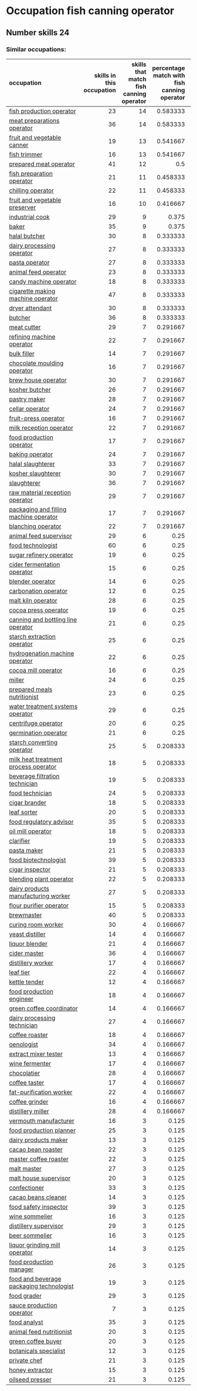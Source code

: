 # Occupation fish canning operator
## Number skills 24
### Similar occupations:
| occupation                                                                              |   skills in this occupation |   skills that match fish canning operator |   percentage match with fish canning operator |   skills not in fish canning operator |
|:----------------------------------------------------------------------------------------|----------------------------:|------------------------------------------:|----------------------------------------------:|--------------------------------------:|
| [fish production operator](fish_production_operator.md)                                 |                          23 |                                        14 |                                      0.583333 |                                     9 |
| [meat preparations operator](meat_preparations_operator.md)                             |                          36 |                                        14 |                                      0.583333 |                                    22 |
| [fruit and vegetable canner](fruit_and_vegetable_canner.md)                             |                          19 |                                        13 |                                      0.541667 |                                     6 |
| [fish trimmer](fish_trimmer.md)                                                         |                          16 |                                        13 |                                      0.541667 |                                     3 |
| [prepared meat operator](prepared_meat_operator.md)                                     |                          41 |                                        12 |                                      0.5      |                                    29 |
| [fish preparation operator](fish_preparation_operator.md)                               |                          21 |                                        11 |                                      0.458333 |                                    10 |
| [chilling operator](chilling_operator.md)                                               |                          22 |                                        11 |                                      0.458333 |                                    11 |
| [fruit and vegetable preserver](fruit_and_vegetable_preserver.md)                       |                          16 |                                        10 |                                      0.416667 |                                     6 |
| [industrial cook](industrial_cook.md)                                                   |                          29 |                                         9 |                                      0.375    |                                    20 |
| [baker](baker.md)                                                                       |                          35 |                                         9 |                                      0.375    |                                    26 |
| [halal butcher](halal_butcher.md)                                                       |                          30 |                                         8 |                                      0.333333 |                                    22 |
| [dairy processing operator](dairy_processing_operator.md)                               |                          27 |                                         8 |                                      0.333333 |                                    19 |
| [pasta operator](pasta_operator.md)                                                     |                          27 |                                         8 |                                      0.333333 |                                    19 |
| [animal feed operator](animal_feed_operator.md)                                         |                          23 |                                         8 |                                      0.333333 |                                    15 |
| [candy machine operator](candy_machine_operator.md)                                     |                          18 |                                         8 |                                      0.333333 |                                    10 |
| [cigarette making machine operator](cigarette_making_machine_operator.md)               |                          47 |                                         8 |                                      0.333333 |                                    39 |
| [dryer attendant](dryer_attendant.md)                                                   |                          30 |                                         8 |                                      0.333333 |                                    22 |
| [butcher](butcher.md)                                                                   |                          36 |                                         8 |                                      0.333333 |                                    28 |
| [meat cutter](meat_cutter.md)                                                           |                          29 |                                         7 |                                      0.291667 |                                    22 |
| [refining machine operator](refining_machine_operator.md)                               |                          22 |                                         7 |                                      0.291667 |                                    15 |
| [bulk filler](bulk_filler.md)                                                           |                          14 |                                         7 |                                      0.291667 |                                     7 |
| [chocolate moulding operator](chocolate_moulding_operator.md)                           |                          16 |                                         7 |                                      0.291667 |                                     9 |
| [brew house operator](brew_house_operator.md)                                           |                          30 |                                         7 |                                      0.291667 |                                    23 |
| [kosher butcher](kosher_butcher.md)                                                     |                          26 |                                         7 |                                      0.291667 |                                    19 |
| [pastry maker](pastry_maker.md)                                                         |                          28 |                                         7 |                                      0.291667 |                                    21 |
| [cellar operator](cellar_operator.md)                                                   |                          24 |                                         7 |                                      0.291667 |                                    17 |
| [fruit-press operator](fruit-press_operator.md)                                         |                          16 |                                         7 |                                      0.291667 |                                     9 |
| [milk reception operator](milk_reception_operator.md)                                   |                          22 |                                         7 |                                      0.291667 |                                    15 |
| [food production operator](food_production_operator.md)                                 |                          17 |                                         7 |                                      0.291667 |                                    10 |
| [baking operator](baking_operator.md)                                                   |                          24 |                                         7 |                                      0.291667 |                                    17 |
| [halal slaughterer](halal_slaughterer.md)                                               |                          33 |                                         7 |                                      0.291667 |                                    26 |
| [kosher slaughterer](kosher_slaughterer.md)                                             |                          30 |                                         7 |                                      0.291667 |                                    23 |
| [slaughterer](slaughterer.md)                                                           |                          36 |                                         7 |                                      0.291667 |                                    29 |
| [raw material reception operator](raw_material_reception_operator.md)                   |                          29 |                                         7 |                                      0.291667 |                                    22 |
| [packaging and filling machine operator](packaging_and_filling_machine_operator.md)     |                          17 |                                         7 |                                      0.291667 |                                    10 |
| [blanching operator](blanching_operator.md)                                             |                          22 |                                         7 |                                      0.291667 |                                    15 |
| [animal feed supervisor](animal_feed_supervisor.md)                                     |                          29 |                                         6 |                                      0.25     |                                    23 |
| [food technologist](food_technologist.md)                                               |                          60 |                                         6 |                                      0.25     |                                    54 |
| [sugar refinery operator](sugar_refinery_operator.md)                                   |                          19 |                                         6 |                                      0.25     |                                    13 |
| [cider fermentation operator](cider_fermentation_operator.md)                           |                          15 |                                         6 |                                      0.25     |                                     9 |
| [blender operator](blender_operator.md)                                                 |                          14 |                                         6 |                                      0.25     |                                     8 |
| [carbonation operator](carbonation_operator.md)                                         |                          12 |                                         6 |                                      0.25     |                                     6 |
| [malt kiln operator](malt_kiln_operator.md)                                             |                          28 |                                         6 |                                      0.25     |                                    22 |
| [cocoa press operator](cocoa_press_operator.md)                                         |                          19 |                                         6 |                                      0.25     |                                    13 |
| [canning and bottling line operator](canning_and_bottling_line_operator.md)             |                          21 |                                         6 |                                      0.25     |                                    15 |
| [starch extraction operator](starch_extraction_operator.md)                             |                          25 |                                         6 |                                      0.25     |                                    19 |
| [hydrogenation machine operator](hydrogenation_machine_operator.md)                     |                          22 |                                         6 |                                      0.25     |                                    16 |
| [cocoa mill operator](cocoa_mill_operator.md)                                           |                          16 |                                         6 |                                      0.25     |                                    10 |
| [miller](miller.md)                                                                     |                          24 |                                         6 |                                      0.25     |                                    18 |
| [prepared meals nutritionist](prepared_meals_nutritionist.md)                           |                          23 |                                         6 |                                      0.25     |                                    17 |
| [water treatment systems operator](water_treatment_systems_operator.md)                 |                          29 |                                         6 |                                      0.25     |                                    23 |
| [centrifuge operator](centrifuge_operator.md)                                           |                          20 |                                         6 |                                      0.25     |                                    14 |
| [germination operator](germination_operator.md)                                         |                          21 |                                         6 |                                      0.25     |                                    15 |
| [starch converting operator](starch_converting_operator.md)                             |                          25 |                                         5 |                                      0.208333 |                                    20 |
| [milk heat treatment process operator](milk_heat_treatment_process_operator.md)         |                          18 |                                         5 |                                      0.208333 |                                    13 |
| [beverage filtration technician](beverage_filtration_technician.md)                     |                          19 |                                         5 |                                      0.208333 |                                    14 |
| [food technician](food_technician.md)                                                   |                          24 |                                         5 |                                      0.208333 |                                    19 |
| [cigar brander](cigar_brander.md)                                                       |                          18 |                                         5 |                                      0.208333 |                                    13 |
| [leaf sorter](leaf_sorter.md)                                                           |                          20 |                                         5 |                                      0.208333 |                                    15 |
| [food regulatory advisor](food_regulatory_advisor.md)                                   |                          35 |                                         5 |                                      0.208333 |                                    30 |
| [oil mill operator](oil_mill_operator.md)                                               |                          18 |                                         5 |                                      0.208333 |                                    13 |
| [clarifier](clarifier.md)                                                               |                          19 |                                         5 |                                      0.208333 |                                    14 |
| [pasta maker](pasta_maker.md)                                                           |                          21 |                                         5 |                                      0.208333 |                                    16 |
| [food biotechnologist](food_biotechnologist.md)                                         |                          39 |                                         5 |                                      0.208333 |                                    34 |
| [cigar inspector](cigar_inspector.md)                                                   |                          21 |                                         5 |                                      0.208333 |                                    16 |
| [blending plant operator](blending_plant_operator.md)                                   |                          22 |                                         5 |                                      0.208333 |                                    17 |
| [dairy products manufacturing worker](dairy_products_manufacturing_worker.md)           |                          27 |                                         5 |                                      0.208333 |                                    22 |
| [flour purifier operator](flour_purifier_operator.md)                                   |                          15 |                                         5 |                                      0.208333 |                                    10 |
| [brewmaster](brewmaster.md)                                                             |                          40 |                                         5 |                                      0.208333 |                                    35 |
| [curing room worker](curing_room_worker.md)                                             |                          30 |                                         4 |                                      0.166667 |                                    26 |
| [yeast distiller](yeast_distiller.md)                                                   |                          14 |                                         4 |                                      0.166667 |                                    10 |
| [liquor blender](liquor_blender.md)                                                     |                          21 |                                         4 |                                      0.166667 |                                    17 |
| [cider master](cider_master.md)                                                         |                          36 |                                         4 |                                      0.166667 |                                    32 |
| [distillery worker](distillery_worker.md)                                               |                          17 |                                         4 |                                      0.166667 |                                    13 |
| [leaf tier](leaf_tier.md)                                                               |                          22 |                                         4 |                                      0.166667 |                                    18 |
| [kettle tender](kettle_tender.md)                                                       |                          12 |                                         4 |                                      0.166667 |                                     8 |
| [food production engineer](food_production_engineer.md)                                 |                          18 |                                         4 |                                      0.166667 |                                    14 |
| [green coffee coordinator](green coffee coordinator.md)                                 |                          14 |                                         4 |                                      0.166667 |                                    10 |
| [dairy processing technician](dairy_processing_technician.md)                           |                          27 |                                         4 |                                      0.166667 |                                    23 |
| [coffee roaster](coffee_roaster.md)                                                     |                          18 |                                         4 |                                      0.166667 |                                    14 |
| [oenologist](oenologist.md)                                                             |                          34 |                                         4 |                                      0.166667 |                                    30 |
| [extract mixer tester](extract_mixer_tester.md)                                         |                          13 |                                         4 |                                      0.166667 |                                     9 |
| [wine fermenter](wine_fermenter.md)                                                     |                          17 |                                         4 |                                      0.166667 |                                    13 |
| [chocolatier](chocolatier.md)                                                           |                          28 |                                         4 |                                      0.166667 |                                    24 |
| [coffee taster](coffee_taster.md)                                                       |                          17 |                                         4 |                                      0.166667 |                                    13 |
| [fat-purification worker](fat-purification_worker.md)                                   |                          22 |                                         4 |                                      0.166667 |                                    18 |
| [coffee grinder](coffee_grinder.md)                                                     |                          16 |                                         4 |                                      0.166667 |                                    12 |
| [distillery miller](distillery_miller.md)                                               |                          28 |                                         4 |                                      0.166667 |                                    24 |
| [vermouth manufacturer](vermouth_manufacturer.md)                                       |                          16 |                                         3 |                                      0.125    |                                    13 |
| [food production planner](food_production_planner.md)                                   |                          25 |                                         3 |                                      0.125    |                                    22 |
| [dairy products maker](dairy_products_maker.md)                                         |                          13 |                                         3 |                                      0.125    |                                    10 |
| [cacao bean roaster](cacao_bean_roaster.md)                                             |                          22 |                                         3 |                                      0.125    |                                    19 |
| [master coffee roaster](master_coffee_roaster.md)                                       |                          22 |                                         3 |                                      0.125    |                                    19 |
| [malt master](malt_master.md)                                                           |                          27 |                                         3 |                                      0.125    |                                    24 |
| [malt house supervisor](malt_house_supervisor.md)                                       |                          20 |                                         3 |                                      0.125    |                                    17 |
| [confectioner](confectioner.md)                                                         |                          33 |                                         3 |                                      0.125    |                                    30 |
| [cacao beans cleaner](cacao_beans_cleaner.md)                                           |                          14 |                                         3 |                                      0.125    |                                    11 |
| [food safety inspector](food_safety_inspector.md)                                       |                          39 |                                         3 |                                      0.125    |                                    36 |
| [wine sommelier](wine_sommelier.md)                                                     |                          16 |                                         3 |                                      0.125    |                                    13 |
| [distillery supervisor](distillery_supervisor.md)                                       |                          29 |                                         3 |                                      0.125    |                                    26 |
| [beer sommelier](beer_sommelier.md)                                                     |                          16 |                                         3 |                                      0.125    |                                    13 |
| [liquor grinding mill operator](liquor_grinding_mill_operator.md)                       |                          14 |                                         3 |                                      0.125    |                                    11 |
| [food production manager](food_production_manager.md)                                   |                          26 |                                         3 |                                      0.125    |                                    23 |
| [food and beverage packaging technologist](food_and_beverage_packaging_technologist.md) |                          19 |                                         3 |                                      0.125    |                                    16 |
| [food grader](food_grader.md)                                                           |                          29 |                                         3 |                                      0.125    |                                    26 |
| [sauce production operator](sauce_production_operator.md)                               |                           7 |                                         3 |                                      0.125    |                                     4 |
| [food analyst](food_analyst.md)                                                         |                          35 |                                         3 |                                      0.125    |                                    32 |
| [animal feed nutritionist](animal_feed_nutritionist.md)                                 |                          20 |                                         3 |                                      0.125    |                                    17 |
| [green coffee buyer](green_coffee_buyer.md)                                             |                          20 |                                         3 |                                      0.125    |                                    17 |
| [botanicals specialist](botanicals_specialist.md)                                       |                          12 |                                         3 |                                      0.125    |                                     9 |
| [private chef](private_chef.md)                                                         |                          21 |                                         3 |                                      0.125    |                                    18 |
| [honey extractor](honey_extractor.md)                                                   |                          15 |                                         3 |                                      0.125    |                                    12 |
| [oilseed presser](oilseed_presser.md)                                                   |                          21 |                                         3 |                                      0.125    |                                    18 |
